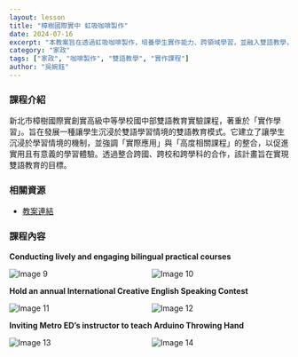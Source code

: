```yaml
---
layout: lesson
title: "樟樹國際實中 虹吸咖啡製作"
date: 2024-07-16
excerpt: "本教案旨在透過虹吸咖啡製作，培養學生實作能力、跨領域學習，並融入雙語教學，提升英語溝通能力。"
category: "家政"
tags: ["家政", "咖啡製作", "雙語教學", "實作課程"]
author: "吳婉鈺"
---
```


### 課程介紹

新北市樟樹國際實創實高級中等學校國中部雙語教育實驗課程，著重於「實作學習」。旨在發展一種讓學生沉浸於雙語學習情境的雙語教育模式。它建立了讓學生沉浸於學習情境的機制，並強調「實際應用」與「高度相關課程」的整合，以促進實用且有意義的學習體驗。透過整合跨國、跨校和跨學科的合作，該計畫旨在實現雙語教育的目標。

### 相關資源

* [教案連結](https://drive.google.com/file/d/1qB9_ss46zfxbbeUudnZVuNgNiMXYt-pD/view?usp=sharing)

### 課程內容

**Conducting lively and engaging bilingual practical courses**

<div style="display: flex; flex-direction: row; flex-wrap: wrap; gap: 10px; margin-bottom: 10px;">
    <img src="https://lh6.googleusercontent.com/uyWQOUpn21c82Y1cO4E38e_lpfjMD4owuXa-emfPm93eApG0wrU1sGvvnVCz9yl4e0ArJJ4l0bMLO02BwcetPNCHRA03aeOcyUk3pJBGYXctpmito4fk3r2Avwix3xTieQq8ftv5ObdoKNeCHtDHan7G4oXa_AvTy_GentNg07EkqZmFGIjUlA=w1280" alt="Image 9" style="flex: 1; min-width: 48%; object-fit: cover;">
    <img src="https://lh5.googleusercontent.com/wnfo6LyhdwcOuBYO26RELo8GJb4f1-nD8tzTz0V9zfovUtQ9tMMj8Z_tpvaxfK03rbXQEZG_6MYcMr4ZRIRT8KraVEZMdbdK9r-5hAV4n4dYyPTVYRFQbrLT0l21moUfPkKcEg_XLus4O2DUsOUjEluQZJaA6sqyG4SVKPsh-QIJUe2-vUIrw=w1280" alt="Image 10" style="flex: 1; min-width: 48%; object-fit: cover;">
</div>

**Hold an annual International Creative English Speaking Contest**

<div style="display: flex; flex-direction: row; flex-wrap: wrap; gap: 10px; margin-bottom: 10px;">
    <img src="https://lh4.googleusercontent.com/5MyIjs02H0QQzUMYbj5dVG6avjIdW7bwn7TB2x40mEUmYL4UV0DtRWsKtXec_XJZk82L32cc9j7WFeQ3RKeH7bcIeKtJdfb5fljWg9ZDvQZSyKc0CPLTjrxQR8VrzYigftbwfeg6_gOy9ei8DNXH0hPH6RmPfDSYUcxBCAHt9W0n12u0Dnqayw=w1280" alt="Image 11" style="flex: 1; min-width: 48%; object-fit: cover;">
    <img src="https://lh5.googleusercontent.com/XHaodSXU5iO1SQq9HHnjIFYVGONaLVcogGC0igPJpF6K2bHefjNQIwtjNp3AzuDJuM-YC_5hb6enXUjTzMWVyoB8StyBymPe3pmTh8ZZiR10N50l70fFwAqW7bEuqGSP0-EJyBmgW71Vpe_2n5aF3MdsmOfXwhE6AfCeIUz5dRrD_ay1rJ3QnQ=w1280" alt="Image 12" style="flex: 1; min-width: 48%; object-fit: cover;">
</div>

**Inviting Metro ED’s instructor to teach Arduino Throwing Hand**

<div style="display: flex; flex-direction: row; flex-wrap: wrap; gap: 10px; margin-bottom: 10px;">
    <img src="https://lh6.googleusercontent.com/4ATMDOKimxJmC4pKMaatYf5_ueiMGQ_WJ0LrX1wDJSwOwGFz9HnSNMH48Rgt_OwzvPQFMAO2q6t5s46giEykbGagQdbtmYTaRVQPYfM9s4-m1GLm9GmWiIixFNEUx5tYf0VhGVvPGGeHJZWziBVduw8yWam69e_SXEAC1beVE7j7IbHpgbcl7g=w1280" alt="Image 13" style="flex: 1; min-width: 48%; object-fit: cover;">
    <img src="https://lh3.googleusercontent.com/QIo0pFuf0WWxk-xTk5RFTlgOpJCgNGQhPn9hETCyoDwC2lzrwbopaKzfxm49pX7F2Mg2SIIZLhgTAI8DanRs4DTVnmZV6TuQLzZpTBCMIngqyg6z7WsSFvN7Xoww0nIMS76KwBQYBx6clzkvWLf_VsTmWg_xQ1efs9OTLTYeSVib8ptWv-y60Q=w1280" alt="Image 14" style="flex: 1; min-width: 48%; object-fit: cover;">
</div>


